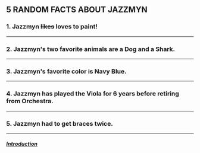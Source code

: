 ## **5 RANDOM FACTS ABOUT JAZZMYN**
### 1. Jazzmyn ~~likes~~ loves to paint!
---
### 2. Jazzmyn's two favorite  animals are a Dog and a Shark.
---
### 3. Jazzmyn's favorite color is Navy Blue.
---
### 4. Jazzmyn has played the Viola for 6 years before retiring from Orchestra.
---
### 5. Jazzmyn had to get braces twice.
---

##### [Introduction](Introduction.md)
